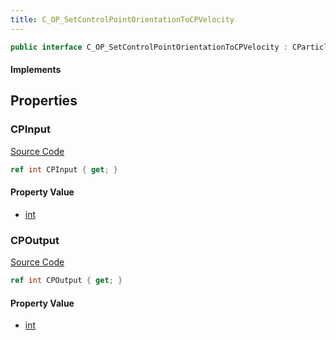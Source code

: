```yaml
---
title: C_OP_SetControlPointOrientationToCPVelocity
---
```


```csharp
public interface C_OP_SetControlPointOrientationToCPVelocity : CParticleFunctionPreEmission, CParticleFunctionOperator, CParticleFunction, ISchemaClass<CParticleFunction>, ISchemaClass<CParticleFunctionOperator>, ISchemaClass<CParticleFunctionPreEmission>, ISchemaClass<C_OP_SetControlPointOrientationToCPVelocity>, ISchemaField, ISchemaClass, INativeHandle
```

#### Implements

## Properties

### CPInput

[Source Code](https://github.com/swiftly-solution/swiftlys2/blob/main/managed/src/SwiftlyS2.Generated/Schemas/Interfaces/C_OP_SetControlPointOrientationToCPVelocity.cs#L17)

```csharp
ref int CPInput { get; }
```

#### Property Value

- [int](https://learn.microsoft.com/dotnet/api/system.int32)

### CPOutput

[Source Code](https://github.com/swiftly-solution/swiftlys2/blob/main/managed/src/SwiftlyS2.Generated/Schemas/Interfaces/C_OP_SetControlPointOrientationToCPVelocity.cs#L19)

```csharp
ref int CPOutput { get; }
```

#### Property Value

- [int](https://learn.microsoft.com/dotnet/api/system.int32)

